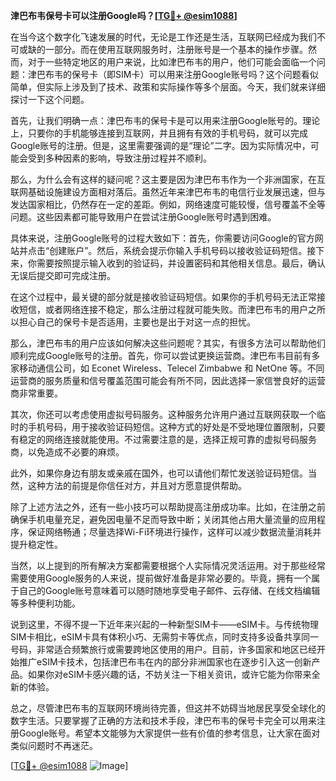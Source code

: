 **津巴布韦保号卡可以注册Google吗？[[TG💪+ @esim1088](https://t.me/s/esim1088)]**

在当今这个数字化飞速发展的时代，无论是工作还是生活，互联网已经成为我们不可或缺的一部分。而在使用互联网服务时，注册账号是一个基本的操作步骤。然而，对于一些特定地区的用户来说，比如津巴布韦的用户，他们可能会面临一个问题：津巴布韦的保号卡（即SIM卡）可以用来注册Google账号吗？这个问题看似简单，但实际上涉及到了技术、政策和实际操作等多个层面。今天，我们就来详细探讨一下这个问题。

首先，让我们明确一点：津巴布韦的保号卡是可以用来注册Google账号的。理论上，只要你的手机能够连接到互联网，并且拥有有效的手机号码，就可以完成Google账号的注册。但是，这里需要强调的是“理论”二字。因为实际情况中，可能会受到多种因素的影响，导致注册过程并不顺利。

那么，为什么会有这样的疑问呢？这主要是因为津巴布韦作为一个非洲国家，在互联网基础设施建设方面相对落后。虽然近年来津巴布韦的电信行业发展迅速，但与发达国家相比，仍然存在一定的差距。例如，网络速度可能较慢，信号覆盖不全等问题。这些因素都可能导致用户在尝试注册Google账号时遇到困难。

具体来说，注册Google账号的过程大致如下：首先，你需要访问Google的官方网站并点击“创建账户”。然后，系统会提示你输入手机号码以接收验证码短信。接下来，你需要按照提示输入收到的验证码，并设置密码和其他相关信息。最后，确认无误后提交即可完成注册。

在这个过程中，最关键的部分就是接收验证码短信。如果你的手机号码无法正常接收短信，或者网络连接不稳定，那么注册过程就可能失败。而津巴布韦的用户之所以担心自己的保号卡是否适用，主要也是出于对这一点的担忧。

那么，津巴布韦的用户应该如何解决这些问题呢？其实，有很多方法可以帮助他们顺利完成Google账号的注册。首先，你可以尝试更换运营商。津巴布韦目前有多家移动通信公司，如 Econet Wireless、Telecel Zimbabwe 和 NetOne 等。不同运营商的服务质量和信号覆盖范围可能会有所不同，因此选择一家信誉良好的运营商非常重要。

其次，你还可以考虑使用虚拟号码服务。这种服务允许用户通过互联网获取一个临时的手机号码，用于接收验证码短信。这种方式的好处是不受地理位置限制，只要有稳定的网络连接就能使用。不过需要注意的是，选择正规可靠的虚拟号码服务商，以免造成不必要的麻烦。

此外，如果你身边有朋友或亲戚在国外，也可以请他们帮忙发送验证码短信。当然，这种方法的前提是你信任对方，并且对方愿意提供帮助。

除了上述方法之外，还有一些小技巧可以帮助提高注册成功率。比如，在注册之前确保手机电量充足，避免因电量不足而导致中断；关闭其他占用大量流量的应用程序，保证网络畅通；尽量选择Wi-Fi环境进行操作，这样可以减少数据流量消耗并提升稳定性。

当然，以上提到的所有解决方案都需要根据个人实际情况灵活运用。对于那些经常需要使用Google服务的人来说，提前做好准备是非常必要的。毕竟，拥有一个属于自己的Google账号意味着可以随时随地享受电子邮件、云存储、在线文档编辑等多种便利功能。

说到这里，不得不提一下近年来兴起的一种新型SIM卡——eSIM卡。与传统物理SIM卡相比，eSIM卡具有体积小巧、无需剪卡等优点，同时支持多设备共享同一号码，非常适合频繁旅行或需要跨地区使用的用户。目前，许多国家和地区已经开始推广eSIM卡技术，包括津巴布韦在内的部分非洲国家也在逐步引入这一创新产品。如果你对eSIM卡感兴趣的话，不妨关注一下相关资讯，或许它能为你带来全新的体验。

总之，尽管津巴布韦的互联网环境尚待完善，但这并不妨碍当地居民享受全球化的数字生活。只要掌握了正确的方法和技术手段，津巴布韦的保号卡完全可以用来注册Google账号。希望本文能够为大家提供一些有价值的参考信息，让大家在面对类似问题时不再迷茫。

[[TG💪+ @esim1088](https://t.me/s/esim1088) ![Image](https://i.postimg.cc/4NQfJmqS/Snipaste-2025-05-13-00-14-12.png)]